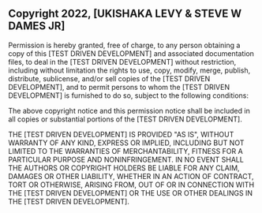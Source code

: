 ## Copyright 2022, [UKISHAKA LEVY & STEVE W DAMES JR]


Permission is hereby granted, free of charge, to any person obtaining a copy of this [TEST DRIVEN DEVELOPMENT] and associated documentation files, to deal in the [TEST DRIVEN DEVELOPMENT] without restriction, including without limitation the rights to use, copy, modify, merge, publish, distribute, sublicense, and/or sell copies of the [TEST DRIVEN DEVELOPMENT], and to permit persons to whom the [TEST DRIVEN DEVELOPMENT] is furnished to do so, subject to the following conditions:

The above copyright notice and this permission notice shall be included in all copies or substantial portions of the [TEST DRIVEN DEVELOPMENT].

THE [TEST DRIVEN DEVELOPMENT] IS PROVIDED "AS IS", WITHOUT WARRANTY OF ANY KIND, EXPRESS OR IMPLIED, INCLUDING BUT NOT LIMITED TO THE WARRANTIES OF MERCHANTABILITY, FITNESS FOR A PARTICULAR PURPOSE AND NONINFRINGEMENT. IN NO EVENT SHALL THE AUTHORS OR COPYRIGHT HOLDERS BE LIABLE FOR ANY CLAIM, DAMAGES OR OTHER LIABILITY, WHETHER IN AN ACTION OF CONTRACT, TORT OR OTHERWISE, ARISING FROM, OUT OF OR IN CONNECTION WITH THE [TEST DRIVEN DEVELOPMENT] OR THE USE OR OTHER DEALINGS IN THE [TEST DRIVEN DEVELOPMENT].
